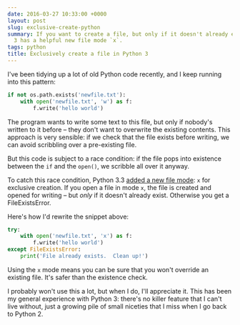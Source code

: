 ```yaml
---
date: 2016-03-27 10:33:00 +0000
layout: post
slug: exclusive-create-python
summary: If you want to create a file, but only if it doesn't already exist, Python
  3 has a helpful new file mode `x`.
tags: python
title: Exclusively create a file in Python 3
---
```


I've been tidying up a lot of old Python code recently, and I keep running into this pattern:

```python
if not os.path.exists('newfile.txt'):
    with open('newfile.txt', 'w') as f:
        f.write('hello world')
```

The program wants to write some text to this file, but only if nobody's written to it before – they don't want to overwrite the existing contents.
This approach is very sensible: if we check that the file exists before writing, we can avoid scribbling over a pre-existing file.

But this code is subject to a race condition: if the file pops into existence between the `if` and the `open()`, we scribble all over it anyway.

To catch this race condition, Python 3.3 [added a new file mode](https://docs.python.org/3/whatsnew/3.3.html#io): `x` for exclusive creation.
If you open a file in mode `x`, the file is created and opened for writing – but *only* if it doesn't already exist.
Otherwise you get a FileExistsError.

Here's how I'd rewrite the snippet above:

```python
try:
    with open('newfile.txt', 'x') as f:
        f.write('hello world')
except FileExistsError:
    print('File already exists.  Clean up!')
```

Using the `x` mode means you can be sure that you won't override an existing file.
It's safer than the existence check.

I probably won't use this a lot, but when I do, I'll appreciate it.
This has been my general experience with Python 3: there's no killer feature that I can't live without, just a growing pile of small niceties that I miss when I go back to Python 2.